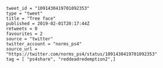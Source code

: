```
tweet_id = "1091430419701092353"
type = "tweet"
title = "Tree face"
published = 2019-02-01T20:17:44Z
retweets = 0
favourites = 2
source = "twitter"
twitter_account = "norms_ps4"
source_url = "https://twitter.com/norms_ps4/status/1091430419701092353"
tag = [ "ps4share", "reddeadredemption2",]
```

<p class='image'><img src='http://mnf.m17s.net/2019/02/01/DyWKLibWwAMAgft.jpg' alt=''></p>

